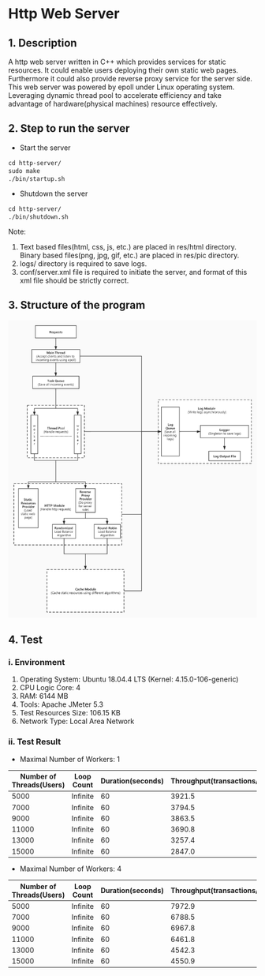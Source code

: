 # Http Web Server
## 1. Description
A http web server written in C++ which provides services for static resources. It could enable users deploying their own static web pages. Furthermore it could also provide reverse proxy service for the server side.
This web server was powered by epoll under Linux operating system. Leveraging dynamic thread pool to accelerate efficiency and take advantage of hardware(physical machines) resource effectively.
## 2. Step to run the server
- Start the server  
```
cd http-server/
sudo make
./bin/startup.sh
```
- Shutdown the server
```
cd http-server/
./bin/shutdown.sh
```
Note:  
1. Text based files(html, css, js, etc.) are placed in res/html directory. Binary based files(png, jpg, gif, etc.) are placed in res/pic directory.  
2. logs/ directory is required to save logs.
3. conf/server.xml file is required to initiate the server, and format of this xml file should be strictly correct.
## 3. Structure of the program
![Structure Diagram](https://raw.githubusercontent.com/zheyuyang0515/Pic/master/structure.jpg)
## 4. Test
### i. Environment
1. Operating System: Ubuntu 18.04.4 LTS (Kernel: 4.15.0-106-generic)
2. CPU Logic Core: 4
3. RAM: 6144 MB
4. Tools: Apache JMeter 5.3
5. Test Resources Size: 106.15 KB
6. Network Type: Local Area Network
### ii. Test Result 
- Maximal Number of Workers: 1  

 |Number of Threads(Users)| Loop Count  | Duration(seconds) |  Throughput(transactions/second) |  Error(%) | Received(KB/Sec) | Sent(KB/Sec)    |
 |  ----                  | ----        |  ----             |              ----                |  ----     |     ----         |            ---- |
 | 5000                   | Infinite    |     60            |      3921.5                      |   0       |   4901.00        |  471.04         |
 | 7000                   | Infinite    |     60            |      3794.5                      |   0       |   4743.07        |  455.78         |
 | 9000                   | Infinite    |     60            |      3863.5                      |   0       |   4829.41        |  464.08         |
 | 11000                  | Infinite    |     60            |      3690.8                      |   0       |   4613.45        |  443.32         |
 | 13000                  | Infinite    |     60            |      3257.4                      |   0       |   4071.72        |  391.27         |
 | 15000                  | Infinite    |     60            |      2847.0                      |   17.80   |   4148.62        |  281.11         |

- Maximal Number of Workers: 4  

 |Number of Threads(Users)| Loop Count  | Duration(seconds) |  Throughput(transactions/second) |  Error(%) | Received(KB/Sec) | Sent(KB/Sec)    |
 |  ----                  | ----        |  ----             |              ----                |  ----     |     ----         |            ---- |
 | 5000                   | Infinite    |     60            |    7972.9                        |   0       |   9966.11        |   957.68        |
 | 7000                   | Infinite    |     60            |    6788.5                        |   0       |   8485.58        |   815.41        |
 | 9000                   | Infinite    |     60            |    6967.8                        |   0       |   8709.69        |   836.95        |
 | 11000                  | Infinite    |     60            |    6461.8                        |   0       |   8077.27        |   776.18        |
 | 13000                  | Infinite    |     60            |    4542.3                        |   0       |   5677.85        |   545.61        |
 | 15000                  | Infinite    |     60            |    4550.9                        |   19.93   |   6744.39        |   437.69        |


